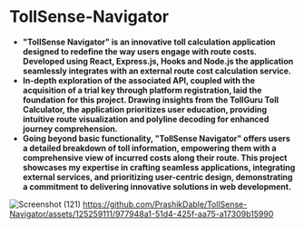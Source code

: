 # TollSense-Navigator

* __"TollSense Navigator" is an innovative toll calculation application designed to redefine the way users engage with route costs. __Developed using React, Express.js, Hooks and Node.js__ the application seamlessly integrates with an external route cost calculation service.__
* __In-depth exploration of the associated API, coupled with the acquisition of a trial key through platform registration, laid the foundation for this project. Drawing insights from the TollGuru Toll Calculator, the application prioritizes user education, providing intuitive route visualization and polyline decoding for enhanced journey comprehension.__
* __Going beyond basic functionality, "TollSense Navigator" offers users a detailed breakdown of toll information, empowering them with a comprehensive view of incurred costs along their route. This project showcases my expertise in crafting seamless applications, integrating external services, and prioritizing user-centric design, demonstrating a commitment to delivering innovative solutions in web development.__

![Screenshot (121)](https://github.com/PrashikDable/TollSense-Navigator/assets/125259111/5456277e-4d8c-43ad-9fe3-4df7eb5d14d7)
https://github.com/PrashikDable/TollSense-Navigator/assets/125259111/977948a1-51d4-425f-aa75-a17309b15990

  
